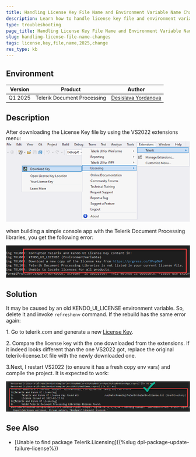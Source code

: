 ```yaml
---
title: Handling License Key File Name and Environment Variable Name Changes in the 2025 Q1 Release
description: Learn how to handle license key file and environment variable name changes introduced with the 2025 Q1 release. 
type: troubleshooting
page_title: Handling License Key File Name and Environment Variable Name Changes in the 2025 Q1 Release
slug: handling-license-file-name-changes
tags: license,key,file,name,2025,change
res_type: kb 
---
```


## Environment

| Version | Product | Author | 
| ---- | ---- | ---- | 
| Q1 2025| Telerik Document Processing |[Desislava Yordanova](https://www.telerik.com/blogs/author/desislava-yordanova)| 

## Description

After downloading the License Key file by using the VS2022 extensions menu:
![Download License key](images/download-license-key.png)  

when building a simple console app with the Telerik Document Processing libraries, you get the following error:

![License error](images/license-error.png)  

## Solution

It may be caused by an old KENDO_UI_LICENSE environment variable. So, delete it and invoke `refreshenv` command. If the rebuild has the same error again:

1\. Go to telerik.com and generate a new [License Key](https://www.telerik.com/account/your-licenses/license-keys). 

2\. Compare the license key with the one downloaded from the extensions. If it indeed looks different than the one VS2022 got, replace the original telerik-license.txt file with the newly downloaded one.

3\.Next, I restart VS2022 (to ensure it has a fresh copy env vars) and compile the project. It is expected to work:


![License Fixed](images/license-fixed.png)   

## See Also

* [Unable to find package Telerik.Licensing]({%slug dpl-package-update-failure-license%})